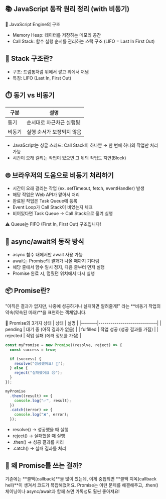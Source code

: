 ## 📚 JavaScript 동작 원리 정리 (with 비동기)
🔧 JavaScript Engine의 구조
- Memory Heap: 데이터를 저장하는 메모리 공간
- Call Stack: 함수 실행 순서를 관리하는 스택 구조 (LIFO = Last In First Out)

## 📌 Stack 구조란?
- 구조: 드럼통처럼 위에서 쌓고 위에서 꺼냄
- 특징: LIFO (Last In, First Out)

## ⏱️ 동기 vs 비동기
| 구분   | 설명                        |
|--------|-----------------------------|
| 동기   | 순서대로 차근차근 실행됨    |
| 비동기 | 실행 순서가 보장되지 않음   |
- JavaScript는 싱글 스레드: Call Stack이 하나뿐 → 한 번에 하나의 작업만 처리 가능
- 시간이 오래 걸리는 작업이 있으면 그 뒤의 작업도 지연(Block)

## 🌐 브라우저의 도움으로 비동기 처리하기
- 시간이 오래 걸리는 작업 (ex. setTimeout, fetch, eventHandler) 발생
- 해당 작업은 Web API가 맡아서 처리
- 완료된 작업은 Task Queue에 등록
- Event Loop가 Call Stack이 비었는지 체크
- 비어있다면 Task Queue → Call Stack으로 옮겨 실행

⚠️ Queue는 FIFO (First In, First Out) 구조입니다!


## 🔄 async/await의 동작 방식
- async 함수 내에서만 await 사용 가능
- await는 Promise의 결과가 나올 때까지 기다림
- 해당 줄에서 함수 일시 정지, 다음 줄부터 먼저 실행
- Promise 완료 시, 멈췄던 위치에서 다시 실행

## 📦 Promise란?
"아직은 결과가 없지만, 나중에 성공하거나 실패하면 알려줄게!"
라는 **비동기 작업의 약속(약속된 미래)**을 표현하는 객체입니다.

🔄 Promise의 3가지 상태
| 상태   | 설명                        |
|--------|-----------------------------|
| pending | 대기 중 (아직 결과가 없음) | 
| fulfilled | 작업 성공 (성공 결과를 가짐) | 
| rejected | 작업 실패 (에러 정보를 가짐) | 

```jsx
const myPromise = new Promise((resolve, reject) => {
  const success = true;

  if (success) {
    resolve("성공했어요! 🎉");
  } else {
    reject("실패했어요 😢");
  }
});

myPromise
  .then((result) => {
    console.log("✅", result);
  })
  .catch((error) => {
    console.log("❌", error);
  });
```

- resolve() → 성공했을 때 실행
- reject() → 실패했을 때 실행
- .then() → 성공 결과를 처리
- .catch() → 실패 결과를 처리


## 🤔 왜 Promise를 쓰는 걸까?
기존에는 **콜백(callback)**을 많이 썼는데, 이게 중첩되면 **콜백 지옥(callback hell)**이 생겨서 코드가 복잡해졌어요.
Promise는 이런 문제를 해결해주고, .then() 체이닝이나 async/await과 함께 쓰면 가독성도 훨씬 좋아져요!


